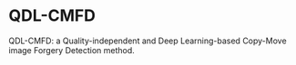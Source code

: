 # QDL-CMFD
QDL-CMFD: a Quality-independent and Deep Learning-based Copy-Move image Forgery Detection method.
